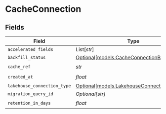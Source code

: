 # CacheConnection


## Fields

| Field                                                                                        | Type                                                                                         | Required                                                                                     | Description                                                                                  |
| -------------------------------------------------------------------------------------------- | -------------------------------------------------------------------------------------------- | -------------------------------------------------------------------------------------------- | -------------------------------------------------------------------------------------------- |
| `accelerated_fields`                                                                         | List[*str*]                                                                                  | :heavy_minus_sign:                                                                           | N/A                                                                                          |
| `backfill_status`                                                                            | [Optional[models.CacheConnectionBackfillStatus]](../models/cacheconnectionbackfillstatus.md) | :heavy_minus_sign:                                                                           | N/A                                                                                          |
| `cache_ref`                                                                                  | *str*                                                                                        | :heavy_check_mark:                                                                           | N/A                                                                                          |
| `created_at`                                                                                 | *float*                                                                                      | :heavy_check_mark:                                                                           | N/A                                                                                          |
| `lakehouse_connection_type`                                                                  | [Optional[models.LakehouseConnectionType]](../models/lakehouseconnectiontype.md)             | :heavy_minus_sign:                                                                           | N/A                                                                                          |
| `migration_query_id`                                                                         | *Optional[str]*                                                                              | :heavy_minus_sign:                                                                           | N/A                                                                                          |
| `retention_in_days`                                                                          | *float*                                                                                      | :heavy_check_mark:                                                                           | N/A                                                                                          |